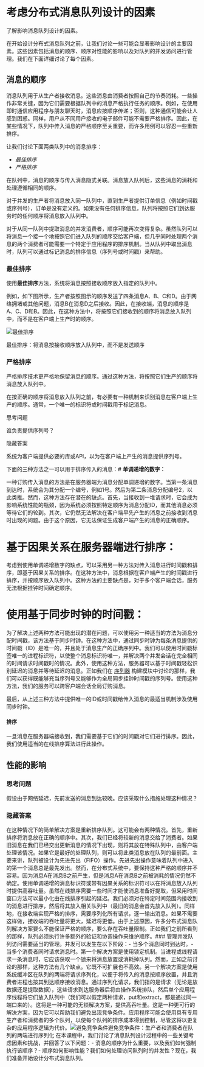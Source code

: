 # 考虑分布式消息队列设计的因素

了解影响消息队列设计的因素。

在开始设计分布式消息队列之前，让我们讨论一些可能会显著影响设计的主要因素。这些因素包括消息的顺序、顺序对性能的影响以及对队列的并发访问进行管理。我们在下面详细讨论了每个因素。

## 消息的顺序

消息队列用于从生产者接收消息。这些消息由消费者按照自己的节奏消耗。一些操作非常关键，因为它们需要根据队列中的消息严格执行任务的顺序。例如，在使用即时通信应用程序与朋友聊天时，消息应按顺序传递；否则，这种通信可能会让人感到困惑。同样，用户从不同用户接收的电子邮件可能不需要严格排序。因此，在某些情况下，队列中传入消息的严格顺序至关重要，而许多用例可以容忍一些重新排序。 

让我们讨论下面两类队列中的消息排序：

- *最佳排序*
- *严格排序*

在队列中，消息的顺序与传入消息隐式关联。消息放入队列后，这些消息的消耗和处理遵循相同的顺序。

对于并发的生产者将消息放入同一队列中，直到生产者提供订单信息（例如时间戳或序列号），订单是没有定义的。如果没有任何排序信息，队列将按照它们到达服务时的任何顺序将消息放入队列中。

对于从同一队列中提取消息的并发消费者，顺序可能再次变得复杂。虽然队列可以将消息一个接一个地按照它们进入队列的顺序交给客户端，但几乎同时处理两个消息的两个消费者可能需要一个特定于应用程序的排序机制。当从队列中取出消息时，队列可以通过标记消息的排序信息（序列号或时间戳）来帮助。

### 最佳排序

使用**最佳排序**方法，系统将消息按照接收顺序放入指定的队列中。

例如，如下图所示，生产者按照图示的顺序发送了四条消息A、B、C和D。由于网络拥堵或其他问题，消息B在消息D之后接收。因此，在接收端，消息的顺序是A、C、D和B。因此，在这种方法中，将按照它们接收到的顺序将消息放入队列中，而不是在客户端上生产时的顺序。

![最佳排序](/img/17-Distributed%20Messaging%20Queue/BestEffortOrdering.png)

最佳排序：将消息按接收顺序放入队列中，而不是发送顺序

### 严格排序

严格排序技术更严格地保留消息的顺序。通过这种方法，将按照它们生产的顺序将消息放入队列中。

在按正确的顺序将消息放入队列之前，有必要有一种机制来识别消息在客户端上生产的顺序。通常，一个唯一的标识符或时间戳用于标记消息。

思考问题

谁负责提供序列号？

隐藏答案

系统为客户端提供必要的库或API，以为在客户端上产生的消息提供序列号。

下面的三种方法之一可以用于排序传入的消息：# **单调递增的数字：** 

一种订购传入消息的方法是在服务器端为消息分配单调递增的数字。当第一条消息到达时，系统会为其分配一个编号，例如1号。然后为第二条消息分配编号2，以此类推。然而，这种方法存在潜在的缺点。首先，当接收到一堆请求时，它会成为影响系统性能的瓶颈，因为系统必须按照特定顺序为消息分配ID，而其他消息必须等待它们的轮到。其次，它仍然无法解决在客户端早先产生的消息之前接收到消息时出现的问题。由于这个原因，它无法保证生成客户端产生的消息的正确顺序。

# **基于因果关系在服务器端进行排序：**

考虑到使用单调递增数字的缺点，可以采用另一种方法对传入消息进行时间戳和排序，即基于因果关系的排序。在这种方法中，消息根据在客户端产生的时间戳进行排序，并按顺序放入队列中。这种方法的主要缺点是，对于多个客户端会话，服务无法根据挂钟时间确定顺序。

# **使用基于同步时钟的时间戳：**

为了解决上述两种方法可能出现的潜在问题，可以使用另一种适当的方法为消息分配时间戳，该方法基于同步时钟。在这种方法中，通过同步时钟为每条消息提供的时间戳（ID）是唯一的，并且处于消息生产的正确序列中。我们可以使用时间戳标签唯一的进程标识符，以使整个消息标识符唯一，并解决两个并发会话在完全相同的时间请求时间戳时的情况。此外，使用这种方法，服务器可以基于时间戳轻松识别延迟的消息并等待延迟的消息。正如我们在 [序列器](https://www.educative.io/collection/page/10370001/4941429335392256/6499939719053312) 构建模块中讨论的那样，我们可以获得既能够充当序列号又能够作为全局同步挂钟时间戳的序列号。使用这种方法，我们的服务可以跨客户端会话全局订购消息。

最后，从上述三种方法中提供唯一的ID或时间戳给传入消息的最适当机制涉及使用同步时钟。

#### 排序

一旦消息在服务器端接收到，我们需要基于它们的时间戳对它们进行排序。因此，我们使用适当的在线排序算法进行此操作。

## 性能的影响

### 思考问题

假设由于网络延迟，先前发送的消息到达较晚。应该采取什么措施处理这种情况？

### 隐藏答案

在这种情况下的简单解决方案是重新排序队列。这可能会有两种情况。首先，重新排序将消息放在正确的顺序中。其次，我们已经将较新的消息交给了消费者。如果旧消息在我们已经交出更新消息的情况下出现，则将其放在特殊队列中，由客户端处理该情况。如果它是最好的处理队列，则可以将此类消息放在队列的最前面。主要来讲，队列被设计为先进先出（FIFO）操作。先进先出操作意味着队列中进入的第一个消息总是最先发出。然而，在分布式系统中，要保持这种严格的顺序并不容易。因为消息A在消息B之前产生，但是消息A在消息B之前被消耗的情况仍然不确定。使用单调递增的消息标识符或带有因果关系的标识符可以在将消息放入队列时提供高吞吐量。虽然在线排序需要一些时间才能使消息准备好提取，但采用时间窗口方法可以最小化由在线排序引起的延迟。我们必须对在特定时间范围内接收到的消息进行排序，然后将其放入相关队列中（最旧的消息会首先放入队列）。同样地，在接收端实现严格的排序，需要序列化所有请求，逐一输出消息。如果不需要这样做，接收端的吞吐量将更大，延迟将更低。由于上述原因，许多分布式消息队列解决方案要么不能保证严格的顺序，要么存在吞吐量限制。正如我们之前所看到的那样，队列必须执行许多额外的验证和协调操作来维护顺序。### 管理并发队列访问需要适当的管理。并发可以发生在以下阶段：- 当多个消息同时到达时。- 当多个消费者同时请求消息时。第一个解决方案是使用锁定机制。当进程或线程请求一条消息时，它应该获取一个锁来将消息放置或消耗掉队列。然而，正如之前讨论的那样，这种方法有几个缺点。它既不可扩展也不高效。另一个解决方案是使用系统缓冲区在队列的两端将请求序列化，以便于将传入的消息按顺序放置，并且消费者进程也按其到达顺序接收消息。通过序列化请求，我们指的是请求（无论是放数据还是提取数据），这些请求到达服务器后将由操作系统排队，然后单个应用程序线程将它们放入队列中（我们可以假定两种请求，put和extract，都是通过同一端口来的）。这将是一种可能的无锁解决方案，提供高吞吐量。这是一种更可行的解决方案，因为它可以帮助我们避免出现竞争条件。应用程序可能会使用具有专用生产者和消费者的多个队列，以使每个队列的排序成本得到控制，尽管这将以更复杂的应用程序逻辑为代价。![避免竞争条件](/img/17-Distributed%20Messaging%20Queue/AvoidingRaceConditions.png)避免竞争条件：生产者和消费者在队列的两端进行序列化 在本课程中，我们讨论了消息队列设计过程中的一些关键考虑因素和挑战，并回答了以下问题：- 消息的顺序为什么重要，以及我们如何强制执行该顺序？- 顺序如何影响性能？我们如何处理访问队列时的并发性？现在，我们准备开始设计分布式消息队列。